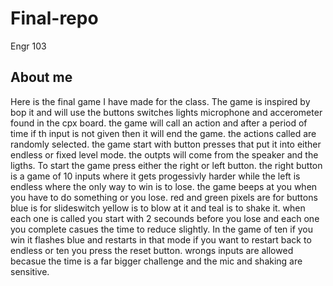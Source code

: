 # Final-repo
Engr 103 
## About me 
Here is the final game I have made for the class. The game is inspired by bop it and will use the buttons switches lights microphone and accerometer found in the cpx board. the game will call an action and after a period of time if th input is not given then it will end the game. the actions called are randomly selected. the game start with button presses that put it into either endless or fixed level mode. the outpts will come from the speaker and the ligths.
To start the game press either the right or left button. the right button is a game of 10 inputs where it gets progessivly harder while the left is endless where the only way to win is to lose. the game beeps at  you when you have to do something or you lose. red and green pixels are for buttons blue is for slideswitch yellow is to blow at it and teal is to shake it. when each one is called you  start with 2 secounds before you lose and each one you complete casues the time to reduce slightly. In the game of ten if you win it flashes blue and restarts in that mode if you want to restart back to endless or ten you press the reset button. wrongs inputs are allowed becasue the time is a far bigger challenge and the mic and shaking are sensitive. 
